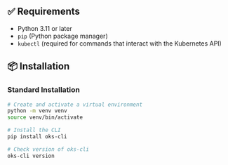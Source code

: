 ## ✅ Requirements

* Python 3.11 or later
* `pip` (Python package manager)
* `kubectl` (required for commands that interact with the Kubernetes API)

## 📦 Installation

### Standard Installation

```bash
# Create and activate a virtual environment
python -m venv venv
source venv/bin/activate

# Install the CLI
pip install oks-cli

# Check version of oks-cli
oks-cli version
```
